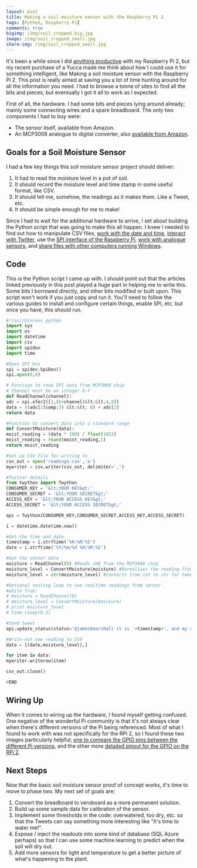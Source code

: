 ```yaml
---
layout: post
title: Making a soil moisture sensor with the Raspberry Pi 2
tags: [Python, Raspberry Pi]
comments: true
bigimg: /img/soil_cropped_big.jpg
image: /img/soil_cropped_small.jpg
share-img: /img/soil_cropped_small.jpg
---
```


It's been a while since I did <a href="http://www.jamesbmarshall.com/2015/04/python-4-bit-led-counter-on-raspberry-pi-2/">anything productive</a> with my Raspberry Pi 2, but my recent purchase of a Yucca made me think about how I could use it for something intelligent, like Making a soil moisture sensor with the Raspberry Pi 2. This post is really aimed at saving you a lot of time hunting around for all the information you need. I had to browse a tonne of sites to find all the bits and pieces, but eventually I got it all to work as I expected.

First of all, the hardware. I had some bits and pieces lying around already; mainly some connecting wires and a spare breadboard. The only two components I had to buy were:
<ul>
 	<li>The sensor itself, available from Amazon.</li>
 	<li>An MCP3008 analogue to digital converter, also <a href="http://www.amazon.co.uk/gp/product/B00NAY3RB2?psc=1&amp;redirect=true&amp;ref_=oh_aui_detailpage_o01_s00" target="_blank" rel="noopener">available from Amazon</a>.</li>
</ul>
<h2>Goals for a Soil Moisture Sensor</h2>
I had a few key things this soil moisture sensor project should deliver:
<ol>
 	<li>It had to read the moisture level in a pot of soil.</li>
 	<li>It should record the moisture level and time stamp in some useful format, like CSV.</li>
 	<li>It should tell me, somehow, the readings as it makes them. Like a Tweet, etc.</li>
 	<li>It should be simple enough for me to make!</li>
</ol>
Since I had to wait for the additional hardware to arrive, I set about building the Python script that was going to make this all happen. I knew I needed to find out how to manipulate CSV files, <a href="http://www.cyberciti.biz/faq/howto-get-current-date-time-in-python/" target="_blank" rel="noopener">work with the date and time</a>,&nbsp;<a href="http://www.makeuseof.com/tag/how-to-build-a-raspberry-pi-twitter-bot/" target="_blank" rel="noopener">interact with Twitter</a>, use the <a href="https://www.raspberrypi.org/documentation/hardware/raspberrypi/spi/README.md" target="_blank" rel="noopener">SPI interface of the Raspberry Pi</a>, <a href="http://www.raspberrypi-spy.co.uk/2013/10/analogue-sensors-on-the-raspberry-pi-using-an-mcp3008/" target="_blank" rel="noopener">work with analogue sensors</a>, and <a href="http://raspberrypihq.com/how-to-share-a-folder-with-a-windows-computer-from-a-raspberry-pi/" target="_blank" rel="noopener">share files with other computers running Windows</a>.
<h2>Code</h2>
This is the Python script I came up with. I should point out that the articles linked previously in this post played a&nbsp;<em>huge</em> part in helping me to write this. Some bits I borrowed directly, and other bits modified or built upon. This script won't work if you just copy and run it. You'll need to follow the various guides to install and configure certain things, enable SPI, etc. but once you have, this should run.

```python
#!/usr/bin/env python
import sys
import os
import datetime
import csv
import spidev
import time

#Open SPI bus
spi = spidev.SpiDev()
spi.open(0,0)

# Function to read SPI data from MCP3008 chip
# Channel must be an integer 0-7
def ReadChannel(channel):
adc = spi.xfer2([1,(8+channel)&lt;&lt;4,0])
data = ((adc[1]&amp;3) &lt;&lt; 8) + adc[2]
return data

#Function to convert data into a standard range
def ConvertMoisture(data):
moist_reading = (data * 100) / float(1023)
moist_reading = round(moist_reading,1)
return moist_reading

#Set up CSV file for writing to
csv_out = open('readings.csv','a')
mywriter = csv.writer(csv_out, delimiter=',')

#Twitter details
from twython import Twython
CONSUMER_KEY = '&lt;YOUR KEY&gt;'
CONSUMER_SECRET = '&lt;YOUR SECRET&gt;'
ACCESS_KEY = '&lt;YOUR ACCESS KEY&gt;'
ACCESS_SECRET = '&lt;YOUR ACCESS SECRET&gt;'

api = Twython(CONSUMER_KEY,CONSUMER_SECRET,ACCESS_KEY,ACCESS_SECRET)

i = datetime.datetime.now()

#Get the time and date
timestamp = i.strftime('%H:%M:%S')
date = i.strftime('%Y/%m/%d %H:%M:%S')

#Get the sensor data
moisture = ReadChannel(0) #Reads CH0 from the MCP3008 chip
moisture_level = ConvertMoisture(moisture) #Normalises the reading from 0-1023 to 0-100
moisture_level = str(moisture_level) #Converts from int to str for tweet.

#Optional testing loop to see realtime readings from sensor
#while True:
# moisture = ReadChannel(0)
# moisture_level = ConvertMoisture(moisture)
# print moisture_level
# time.sleep(0.5)

#Send tweet
api.update_status(status='@jamesbmarshall it is '+timestamp+', and my current moisture level is '+moisture_level+'.')

#Write-out new reading to CSV
data = [(date,moisture_level),]

for item in data:
mywriter.writerow(item)

csv_out.close()

#END
```

<h2>Wiring Up</h2>
When it comes to wiring up the hardware, I found myself getting confused. One negative of the wonderful Pi community is that it's not always clear when there's different versions of the Pi being referenced. Most of what I found to work with was not specifically for the RPi 2, so I found these two images particularly helpful; <a href="http://raspi.tv/wp-content/uploads/2014/07/Raspberry-Pi-GPIO-pinouts.png" target="_blank" rel="noopener">one to compare the GPIO pins between the different Pi versions</a>, and the other more <a href="https://www.element14.com/community/servlet/JiveServlet/previewBody/73950-102-4-309126/GPIO_Pi2.png" target="_blank" rel="noopener">detailed pinout for the GPIO on the RPi 2</a>.
<h2>Next Steps</h2>
Now that the basic soil moisture sensor proof of concept works, it's time to move to phase two. My next set of goals are:
<ol>
 	<li>Convert the breadboard to veroboard as a more permanent solution.</li>
 	<li>Build up some sample data for calibration of the sensor.</li>
 	<li>Implement some thresholds in the code: overwatered, too dry, etc. so that the Tweets can say something more interesting like "It's time to water me!".</li>
 	<li>Expose / inject the readouts into some kind of database (SQL Azure perhaps) so that I can use some machine learning to predict when the soil will dry out.</li>
 	<li>Add more sensors for light and temperature to get a better picture of what's happening to the plant.</li>
</ol>
&nbsp;